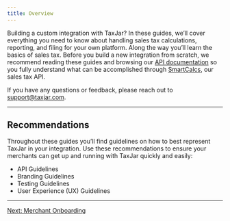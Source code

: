 ```yaml
---
title: Overview
---
```


Building a custom integration with TaxJar? In these guides, we’ll cover everything you need to know about handling sales tax calculations, reporting, and filing for your own platform. Along the way you’ll learn the basics of sales tax. Before you build a new integration from scratch, we recommend reading these guides and browsing our [API documentation](/api/reference/) so you fully understand what can be accomplished through [SmartCalcs](https://www.taxjar.com/smartcalcs/), our sales tax API.

If you have any questions or feedback, please reach out to [support@taxjar.com](mailto:support@taxjar.com).

---

## Recommendations

Throughout these guides you’ll find guidelines on how to best represent TaxJar in your integration. Use these recommendations to ensure your merchants can get up and running with TaxJar quickly and easily:

* API Guidelines
* Branding Guidelines
* Testing Guidelines
* User Experience (UX) Guidelines

---

<a href="/integrations/onboarding/" class="btn">Next: Merchant Onboarding</a>
